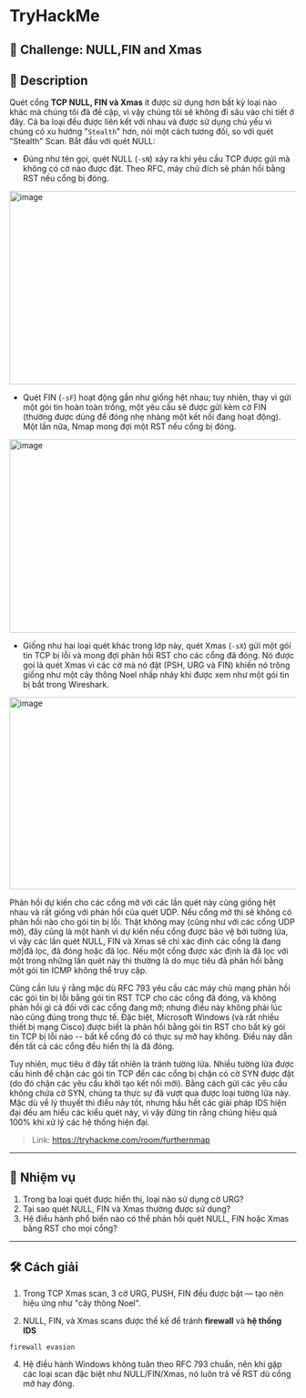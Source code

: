 
# TryHackMe

## 🧩 Challenge: NULL,FIN and Xmas

## 📝 Description
Quét cổng **TCP NULL, FIN và Xmas** ít được sử dụng hơn bất kỳ loại nào khác mà chúng tôi đã đề cập, vì vậy chúng tôi sẽ không đi sâu vào chi tiết ở đây. Cả ba loại đều được liên kết với nhau và được sử dụng chủ yếu vì chúng có xu hướng "`Stealth`" hơn, nói một cách tương đối, so với quét "Stealth" Scan. Bắt đầu với quét NULL:

- Đúng như tên gọi, quét NULL (`-sN`) xảy ra khi yêu cầu TCP được gửi mà không có cờ nào được đặt. Theo RFC, máy chủ đích sẽ phản hồi bằng RST nếu cổng bị đóng.

<img width="1020" height="339" alt="image" src="https://github.com/user-attachments/assets/fbc546f7-f9ec-49e7-8cb7-f84f380e38e3" />

- Quét FIN (`-sF`) hoạt động gần như giống hệt nhau; tuy nhiên, thay vì gửi một gói tin hoàn toàn trống, một yêu cầu sẽ được gửi kèm cờ FIN (thường được dùng để đóng nhẹ nhàng một kết nối đang hoạt động). Một lần nữa, Nmap mong đợi một RST nếu cổng bị đóng.

<img width="1017" height="339" alt="image" src="https://github.com/user-attachments/assets/92af2ef7-4ea3-48ae-a10e-2da35fb9747b" />

- Giống như hai loại quét khác trong lớp này, quét Xmas (`-sX`) gửi một gói tin TCP bị lỗi và mong đợi phản hồi RST cho các cổng đã đóng. Nó được gọi là quét Xmas vì các cờ mà nó đặt (PSH, URG và FIN) khiến nó trông giống như một cây thông Noel nhấp nháy khi được xem như một gói tin bị bắt trong Wireshark.

<img width="1130" height="337" alt="image" src="https://github.com/user-attachments/assets/b3f79f33-51ed-4e14-9dd7-052779d4cfe1" />

Phản hồi dự kiến cho các cổng mở với các lần quét này cũng giống hệt nhau và rất giống với phản hồi của quét UDP. Nếu cổng mở thì sẽ không có phản hồi nào cho gói tin bị lỗi. Thật không may (cũng như với các cổng UDP mở), đây cũng là một hành vi dự kiến nếu cổng được bảo vệ bởi tường lửa, vì vậy các lần quét NULL, FIN và Xmas sẽ chỉ xác định các cổng là đang mở|đã lọc, đã đóng hoặc đã lọc. Nếu một cổng được xác định là đã lọc với một trong những lần quét này thì thường là do mục tiêu đã phản hồi bằng một gói tin ICMP không thể truy cập.

Cũng cần lưu ý rằng mặc dù RFC 793 yêu cầu các máy chủ mạng phản hồi các gói tin bị lỗi bằng gói tin RST TCP cho các cổng đã đóng, và không phản hồi gì cả đối với các cổng đang mở; nhưng điều này không phải lúc nào cũng đúng trong thực tế. Đặc biệt, Microsoft Windows (và rất nhiều thiết bị mạng Cisco) được biết là phản hồi bằng gói tin RST cho bất kỳ gói tin TCP bị lỗi nào -- bất kể cổng đó có thực sự mở hay không. Điều này dẫn đến tất cả các cổng đều hiển thị là đã đóng.

Tuy nhiên, mục tiêu ở đây tất nhiên là tránh tường lửa. Nhiều tường lửa được cấu hình để chặn các gói tin TCP đến các cổng bị chặn có cờ SYN được đặt (do đó chặn các yêu cầu khởi tạo kết nối mới). Bằng cách gửi các yêu cầu không chứa cờ SYN, chúng ta thực sự đã vượt qua được loại tường lửa này. Mặc dù về lý thuyết thì điều này tốt, nhưng hầu hết các giải pháp IDS hiện đại đều am hiểu các kiểu quét này, vì vậy đừng tin rằng chúng hiệu quả 100% khi xử lý các hệ thống hiện đại.


> Link: https://tryhackme.com/room/furthernmap

---

## 🧠 Nhiệm vụ
1. Trong ba loại quét được hiển thị, loại nào sử dụng cờ URG?
2. Tại sao quét NULL, FIN và Xmas thường được sử dụng?
3. Hệ điều hành phổ biến nào có thể phản hồi quét NULL, FIN hoặc Xmas bằng RST cho mọi cổng?
---


## 🛠️ Cách giải

1. Trong TCP Xmas scan, 3 cờ URG, PUSH, FIN đều được bật — tạo nên hiệu ứng như "cây thông Noel".

2. NULL, FIN, và Xmas scans được thế kế để tránh **firewall** và **hệ thống IDS**

```
firewall evasion
```

4. Hệ điều hành Windows không tuân theo RFC 793 chuẩn, nên khi gặp các loại scan đặc biệt như NULL/FIN/Xmas, nó luôn trả về RST dù cổng mở hay đóng.

 

